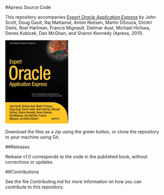 #Apress Source Code

This repository accompanies [*Expert Oracle Application Express*](http://www.apress.com/9781430235125) by John Scott, Doug Gault, Raj Mattamal, Anton Nielsen, Martin DSouza, Dimitri Gielis, Roel Hartman, Francis Mignault, Dietmar Aust, Michael Hichwa, Denes Kubicek, Dan McGhan, and Sharon Kennedy (Apress, 2011).

![Cover image](9781430235125.jpg)

Download the files as a zip using the green button, or clone the repository to your machine using Git.

##Releases

Release v1.0 corresponds to the code in the published book, without corrections or updates.

##Contributions

See the file Contributing.md for more information on how you can contribute to this repository.
